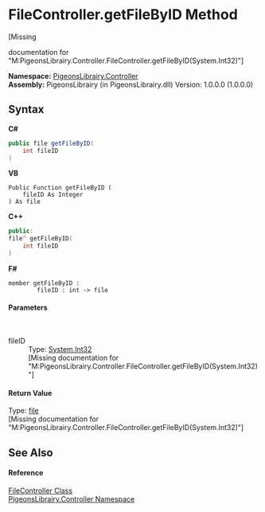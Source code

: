 # FileController.getFileByID Method 
 

\[Missing <summary> documentation for "M:PigeonsLibrairy.Controller.FileController.getFileByID(System.Int32)"\]

**Namespace:**&nbsp;<a href="55678277-c7be-459a-277f-cb45581aba7a">PigeonsLibrairy.Controller</a><br />**Assembly:**&nbsp;PigeonsLibrairy (in PigeonsLibrairy.dll) Version: 1.0.0.0 (1.0.0.0)

## Syntax

**C#**<br />
``` C#
public file getFileByID(
	int fileID
)
```

**VB**<br />
``` VB
Public Function getFileByID ( 
	fileID As Integer
) As file
```

**C++**<br />
``` C++
public:
file^ getFileByID(
	int fileID
)
```

**F#**<br />
``` F#
member getFileByID : 
        fileID : int -> file 

```


#### Parameters
&nbsp;<dl><dt>fileID</dt><dd>Type: <a href="http://msdn2.microsoft.com/en-us/library/td2s409d" target="_blank">System.Int32</a><br />\[Missing <param name="fileID"/> documentation for "M:PigeonsLibrairy.Controller.FileController.getFileByID(System.Int32)"\]</dd></dl>

#### Return Value
Type: <a href="bc367c74-242e-d302-4919-fcd1d70eb58d">file</a><br />\[Missing <returns> documentation for "M:PigeonsLibrairy.Controller.FileController.getFileByID(System.Int32)"\]

## See Also


#### Reference
<a href="13015fd1-12bd-c1f3-e2ee-33f5f40d0752">FileController Class</a><br /><a href="55678277-c7be-459a-277f-cb45581aba7a">PigeonsLibrairy.Controller Namespace</a><br />